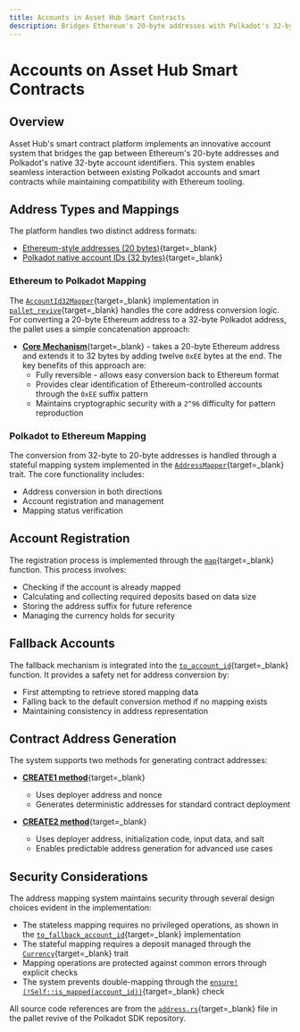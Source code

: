 ```yaml
---
title: Accounts in Asset Hub Smart Contracts
description: Bridges Ethereum's 20-byte addresses with Polkadot's 32-byte accounts, enabling seamless interaction while maintaining compatibility with Ethereum tooling.
---
```


# Accounts on Asset Hub Smart Contracts

## Overview

Asset Hub's smart contract platform implements an innovative account system that bridges the gap between Ethereum's 20-byte addresses and Polkadot's native 32-byte account identifiers. This system enables seamless interaction between existing Polkadot accounts and smart contracts while maintaining compatibility with Ethereum tooling.

## Address Types and Mappings

The platform handles two distinct address formats:

- [Ethereum-style addresses (20 bytes)](https://ethereum.org/en/developers/docs/accounts/#account-creation){target=\_blank}
- [Polkadot native account IDs (32 bytes)](https://wiki.polkadot.network/docs/build-protocol-info#addresses){target=\_blank}

### Ethereum to Polkadot Mapping

The [`AccountId32Mapper`](https://paritytech.github.io/polkadot-sdk/master/pallet_revive/struct.AccountId32Mapper.html){target=\_blank} implementation in [`pallet_revive`](https://paritytech.github.io/polkadot-sdk/master/pallet_revive/index.html){target=\_blank} handles the core address conversion logic. For converting a 20-byte Ethereum address to a 32-byte Polkadot address, the pallet uses a simple concatenation approach:

- [**Core Mechanism**](https://paritytech.github.io/polkadot-sdk/master/pallet_revive/trait.AddressMapper.html#tymethod.to_fallback_account_id){target=\_blank} - takes a 20-byte Ethereum address and extends it to 32 bytes by adding twelve `0xEE` bytes at the end. The key benefits of this approach are:
    - Fully reversible - allows easy conversion back to Ethereum format
    - Provides clear identification of Ethereum-controlled accounts through the `0xEE` suffix pattern
    - Maintains cryptographic security with a `2^96` difficulty for pattern reproduction

### Polkadot to Ethereum Mapping

The conversion from 32-byte to 20-byte addresses is handled through a stateful mapping system implemented in the [`AddressMapper`](https://paritytech.github.io/polkadot-sdk/master/pallet_revive/trait.AddressMapper.html){target=\_blank} trait. The core functionality includes:

- Address conversion in both directions
- Account registration and management
- Mapping status verification

## Account Registration

The registration process is implemented through the [`map`](https://paritytech.github.io/polkadot-sdk/master/pallet_revive/trait.AddressMapper.html#tymethod.map){target=\_blank} function. This process involves:

- Checking if the account is already mapped
- Calculating and collecting required deposits based on data size
- Storing the address suffix for future reference
- Managing the currency holds for security

## Fallback Accounts

The fallback mechanism is integrated into the [`to_account_id`](https://paritytech.github.io/polkadot-sdk/master/pallet_revive/trait.AddressMapper.html#tymethod.to_account_id){target=\_blank} function. It provides a safety net for address conversion by:

- First attempting to retrieve stored mapping data
- Falling back to the default conversion method if no mapping exists
- Maintaining consistency in address representation

## Contract Address Generation

The system supports two methods for generating contract addresses:

- [**CREATE1 method**](https://paritytech.github.io/polkadot-sdk/master/pallet_revive/fn.create1.html){target=\_blank} 

    - Uses deployer address and nonce
    - Generates deterministic addresses for standard contract deployment

- [**CREATE2 method**](https://paritytech.github.io/polkadot-sdk/master/pallet_revive/fn.create2.html){target=\_blank}

    - Uses deployer address, initialization code, input data, and salt
    - Enables predictable address generation for advanced use cases

## Security Considerations

The address mapping system maintains security through several design choices evident in the implementation:

- The stateless mapping requires no privileged operations, as shown in the [`to_fallback_account_id`](https://paritytech.github.io/polkadot-sdk/master/pallet_revive/trait.AddressMapper.html#tymethod.to_fallback_account_id){target=\_blank} implementation
- The stateful mapping requires a deposit managed through the [`Currency`](https://paritytech.github.io/polkadot-sdk/master/pallet_revive/pallet/trait.Config.html#associatedtype.Currency){target=\_blank} trait
- Mapping operations are protected against common errors through explicit checks
- The system prevents double-mapping through the [`ensure!(!Self::is_mapped(account_id))`](https://github.com/paritytech/polkadot-sdk/blob/stable2412/substrate/frame/revive/src/address.rs#L125){target=\_blank} check

All source code references are from the [`address.rs`](https://github.com/paritytech/polkadot-sdk/blob/stable2412/substrate/frame/revive/src/address.rs){target=\_blank} file in the pallet revive of the Polkadot SDK repository.